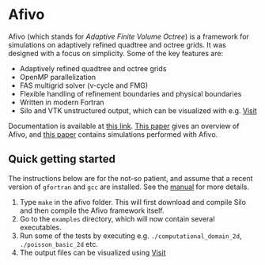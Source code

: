 # Afivo

Afivo (which stands for *Adaptive Finite Volume Octree*) is a framework for
simulations on adaptively refined quadtree and octree grids. It was designed
with a focus on simplicity. Some of the key features are:

* Adaptively refined quadtree and octree grids
* OpenMP parallelization
* FAS multigrid solver (v-cycle and FMG)
* Flexible handling of refinement boundaries and physical boundaries
* Written in modern Fortran
* Silo and VTK unstructured output, which can be visualized with e.g.
  [Visit](https://wci.llnl.gov/simulation/computer-codes/visit)

Documentation is available at
[this link](http://cwimd.nl/other_files/afivo_doc/html/index.html).
[This paper](http://arxiv.org/abs/1701.04329) gives an overview of Afivo, and
[this paper](http://dx.doi.org/10.1088/0963-0252/25/4/044001) contains
simulations performed with Afivo.

## Quick getting started

The instructions below are for the not-so patient, and assume that a recent
version of `gfortran` and `gcc` are installed. See
the [manual](http://cwimd.nl/other_files/afivo_doc/html/index.html) for more
details.

1. Type `make` in the afivo folder. This will first download and compile Silo
   and then compile the Afivo framework itself.
2. Go to the `examples` directory, which will now contain several executables.
3. Run some of the tests by executing e.g. `./computational_domain_2d`,
   `./poisson_basic_2d` etc.
4. The output files can be visualized
   using [Visit](https://wci.llnl.gov/simulation/computer-codes/visit)




